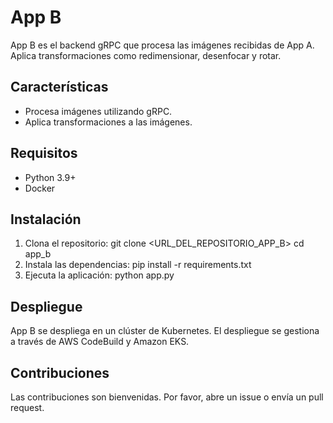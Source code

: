 
# App B

App B es el backend gRPC que procesa las imágenes recibidas de App A. Aplica transformaciones como redimensionar, desenfocar y rotar.

## Características

- Procesa imágenes utilizando gRPC.
- Aplica transformaciones a las imágenes.

## Requisitos

- Python 3.9+
- Docker

## Instalación

1. Clona el repositorio:
   git clone <URL_DEL_REPOSITORIO_APP_B>
   cd app_b
2. Instala las dependencias:
   pip install -r requirements.txt
3. Ejecuta la aplicación:
   python app.py
## Despliegue
App B se despliega en un clúster de Kubernetes. El despliegue se gestiona a través de AWS CodeBuild y Amazon EKS.

## Contribuciones
Las contribuciones son bienvenidas. Por favor, abre un issue o envía un pull request.